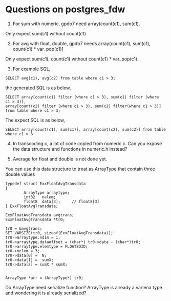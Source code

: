 Questions on postgres_fdw
=========================

1. For sum with numeric, gpdb7 need array(count(c1), sum(c1).

Only expect sum(c1) without count(c1)


2. For avg with float, double, gpdb7 needs array(count(c1), sum(c1), count(c1) * var_pop(c1)]

Only expect sum(c1), count(c1) without count(c1) * var_pop(c1)

3. For example SQL, 

```
SELECT avg(c1), avg(c2) from table where c1 > 3;
```

the generated SQL is as below,

```
SELECT array[count(c1) filter (where c1 > 3), sum(c1) filter (where  c1 > 3)], 
array[count(c2) filter (where c1 > 3), sum(c2) filter(where c1 > 3)] from table where c1 > 3;
```


The expect SQL is as below,

```
SELECT array[count(c1), sum(c1)], array[count(c2), sum(c2)] from table where c1 > 3
```

4. In transcoding.c, a lot of code copied from numeric.c.  Can you expose the data structure and functions in numeric.h instead?


5. Average for float and double is not done yet.

You can use this data structure to treat as ArrayType that contain three double values


```
typedef struct ExxFloatAvgTransdata
{
        ArrayType arraytype;
        int32   nelem;
        float8  data[3];     // float8[3]
} ExxFloatAvgTransdata;

ExxFloatAvgTransdata avgtrans;
ExxFloatAvgTransdata *tr0;

tr0 = &avgtrans;
SET_VARSIZE(tr0, sizeof(ExxFloatAvgTransdata));
tr0->arraytype.ndim = 1;
tr0->arraytype.dataoffset = (char*) tr0->data - (char*)tr0;
tr0->arraytype.elemtype = FLOAT8OID;
tr0->nelem = 3;
tr0->data[0] =  N;
tr0->data[1] =  sumX;
tr0->data[2] = sumX * sumX;


ArrayType *arr = (ArrayType*) tr0;

```

Do ArrayType need serialize function? ArrayType is already a varlena type and wondering it is already serialized?



